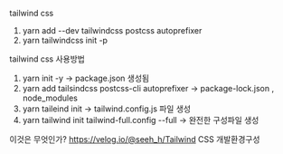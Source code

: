 tailwind css

1. yarn add --dev tailwindcss postcss autoprefixer
2. yarn tailwindcss init -p

tailwind css 사용방법

1. yarn init -y
   -> package.json 생성됨
2. yarn add tailsindcss postcss-cli autoprefixer
   -> package-lock.json , node_modules
3. yarn taileind init
   -> tailwind.config.js 파일 생성
4. yarn tailwind init tailwind-full.config --full
   -> 완전한 구성파일 생성

이것은 무엇인가?
https://velog.io/@seeh_h/Tailwind CSS 개발환경구성
